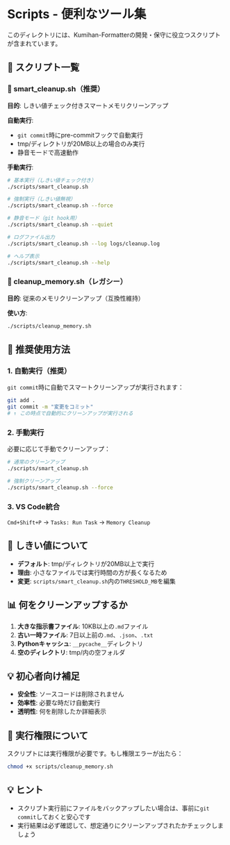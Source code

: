 # Scripts - 便利なツール集

このディレクトリには、Kumihan-Formatterの開発・保守に役立つスクリプトが含まれています。

## 📁 スクリプト一覧

### 🧹 smart_cleanup.sh（推奨）
**目的**: しきい値チェック付きスマートメモリクリーンアップ

**自動実行**:
- `git commit`時にpre-commitフックで自動実行
- tmp/ディレクトリが20MB以上の場合のみ実行
- 静音モードで高速動作

**手動実行**:
```bash
# 基本実行（しきい値チェック付き）
./scripts/smart_cleanup.sh

# 強制実行（しきい値無視）
./scripts/smart_cleanup.sh --force

# 静音モード（git hook用）
./scripts/smart_cleanup.sh --quiet

# ログファイル出力
./scripts/smart_cleanup.sh --log logs/cleanup.log

# ヘルプ表示
./scripts/smart_cleanup.sh --help
```

### 🧹 cleanup_memory.sh（レガシー）
**目的**: 従来のメモリクリーンアップ（互換性維持）

**使い方**:
```bash
./scripts/cleanup_memory.sh
```

## 🎯 推奨使用方法

### 1. 自動実行（推奨）
`git commit`時に自動でスマートクリーンアップが実行されます：
```bash
git add .
git commit -m "変更をコミット"
# ↑ この時点で自動的にクリーンアップが実行される
```

### 2. 手動実行
必要に応じて手動でクリーンアップ：
```bash
# 通常のクリーンアップ
./scripts/smart_cleanup.sh

# 強制クリーンアップ
./scripts/smart_cleanup.sh --force
```

### 3. VS Code統合
`Cmd+Shift+P` → `Tasks: Run Task` → `Memory Cleanup`

## 🔧 しきい値について
- **デフォルト**: tmp/ディレクトリが20MB以上で実行
- **理由**: 小さなファイルでは実行時間の方が長くなるため
- **変更**: `scripts/smart_cleanup.sh`内の`THRESHOLD_MB`を編集

## 📊 何をクリーンアップするか
1. **大きな指示書ファイル**: 10KB以上の`.md`ファイル
2. **古い一時ファイル**: 7日以上前の`.md`、`.json`、`.txt`
3. **Pythonキャッシュ**: `__pycache__`ディレクトリ
4. **空のディレクトリ**: tmp/内の空フォルダ

## 💡 初心者向け補足
- **安全性**: ソースコードは削除されません
- **効率性**: 必要な時だけ自動実行
- **透明性**: 何を削除したか詳細表示

## 🔧 実行権限について
スクリプトには実行権限が必要です。もし権限エラーが出たら：
```bash
chmod +x scripts/cleanup_memory.sh
```

## 💡 ヒント
- スクリプト実行前にファイルをバックアップしたい場合は、事前に`git commit`しておくと安心です
- 実行結果は必ず確認して、想定通りにクリーンアップされたかチェックしましょう